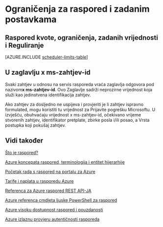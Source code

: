 <properties
 pageTitle="Ograničenja za raspored i zadanim postavkama"
 description="Ograničenja za raspored i zadanim postavkama"
 services="scheduler"
 documentationCenter=".NET"
 authors="derek1ee"
 manager="kevinlam1"
 editor=""/>
<tags
 ms.service="scheduler"
 ms.workload="infrastructure-services"
 ms.tgt_pltfrm="na"
 ms.devlang="dotnet"
 ms.topic="article"
 ms.date="08/18/2016"
 ms.author="deli"/>

# <a name="scheduler-limits-and-defaults"></a>Ograničenja za raspored i zadanim postavkama

## <a name="scheduler-quotas-limits-defaults-and-throttles"></a>Raspored kvote, ograničenja, zadanih vrijednosti i Reguliranje

[AZURE.INCLUDE [scheduler-limits-table](../../includes/scheduler-limits-table.md)]

## <a name="the-x-ms-request-id-header"></a>U zaglavlju x ms-zahtjev-id

Svaki zahtjev u odnosu na servis rasporeda vraća zaglavlja odgovora pod nazivom**x ms-zahtjev-id**. Ovo Zaglavlje sadrži neprozirne vrijednost koja služi kao jedinstvena identifikacija zahtjev.

Ako zahtjev za dosljedno ne uspijeva i provjeriti je li zahtjev ispravno formulated, mogu koristiti tu vrijednost za Prijavite pogrešku Microsoftu. U izvješću, obuhvaćaju vrijednost x ms-zahtjev-id, očekivano vrijeme stvorenih zahtjev, identifikator pretplate, zbirke posla i/ili posao, a Vrsta postupka koji pokušaj zahtjev.

## <a name="see-also"></a>Vidi također


 [Što je raspored?](scheduler-intro.md)

 [Azure koncepata raspored, terminologija i entitet hijerarhije](scheduler-concepts-terms.md)

 [Početak rada s raspored na portalu za Azure](scheduler-get-started-portal.md)

 [Tarife i naplata u rasporedu Azure](scheduler-plans-billing.md)

 [Referenca za Azure raspored REST API-JA](https://msdn.microsoft.com/library/mt629143)

 [Azure referenca cmdleta ljuske PowerShell za raspored](scheduler-powershell-reference.md)

 [Azure visoku dostupnost raspored i pouzdanosti](scheduler-high-availability-reliability.md)

 [Azure izlaznu provjeru autentičnosti rasporeda](scheduler-outbound-authentication.md)
